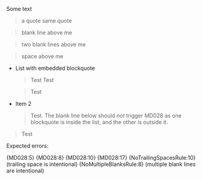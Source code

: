 Some text

> a quote
> same quote

> blank line above me


> two blank lines above me
 
> space above me

* List with embedded blockquote

  > Test
  > Test

  > Test

* Item 2

  > Test. The blank line below should _not_ trigger MD028 as one blockquote is
  > inside the list, and the other is outside it.

> Test

Expected errors:

{MD028:5} {MD028:8} {MD028:10} {MD028:17}
{NoTrailingSpacesRule:10} (trailing space is intentional)
{NoMultipleBlanksRule:8} (multiple blank lines are intentional)
